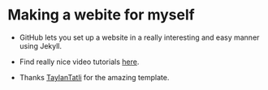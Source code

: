 # Making a webite for myself

* GitHub lets you set up a website in a really interesting and easy manner using Jekyll.

* Find really nice video tutorials [here](https://www.youtube.com/watch?v=U0idtvxVo9I&index=5&list=PLm_Qt4aKpfKijgP0rDH7FSJOlS9IBGbT1).

* Thanks [TaylanTatli](https://github.com/TaylanTatli/) for the amazing template.
